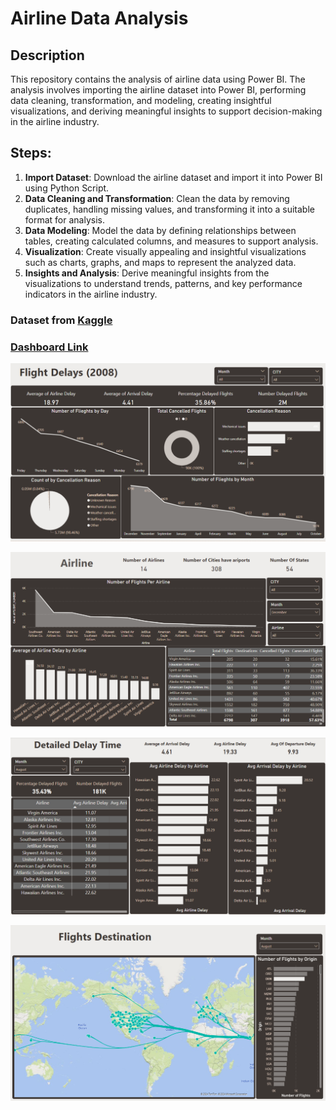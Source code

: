 # Airline Data Analysis

## Description
This repository contains the analysis of airline data using Power BI. The analysis involves importing the airline dataset into Power BI, performing data cleaning, transformation, and modeling, creating insightful visualizations, and deriving meaningful insights to support decision-making in the airline industry.

## Steps:
1. **Import Dataset**: Download the airline dataset and import it into Power BI using Python Script.
2. **Data Cleaning and Transformation**: Clean the data by removing duplicates, handling missing values, and transforming it into a suitable format for analysis.
3. **Data Modeling**: Model the data by defining relationships between tables, creating calculated columns, and measures to support analysis.
4. **Visualization**: Create visually appealing and insightful visualizations such as charts, graphs, and maps to represent the analyzed data.
5. **Insights and Analysis**: Derive meaningful insights from the visualizations to understand trends, patterns, and key performance indicators in the airline industry.

### Dataset from [Kaggle](https://www.kaggle.com/datasets/usdot/flight-delays)

### [Dashboard Link](https://drive.google.com/drive/folders/1iuFUVCRwvwGZgBT-7TiIlWogbocrkhMW?usp=sharing)


![Summary](https://github.com/sohilamohey/PowerBI_Tasks/blob/main/6.%20Airline%20Data%20Analysis/1.%20Summary%20Dashboard.png)


![Delay by Airline Company](https://github.com/sohilamohey/PowerBI_Tasks/blob/main/6.%20Airline%20Data%20Analysis/2.%20Delay%20by%20Airline%20Company.png)


![Detailed Delay Time](https://github.com/sohilamohey/PowerBI_Tasks/blob/main/6.%20Airline%20Data%20Analysis/3.%20Detailed%20Delay%20Time.png)


![Fights](https://github.com/sohilamohey/PowerBI_Tasks/blob/main/6.%20Airline%20Data%20Analysis/4_2.%20Flights.png)

